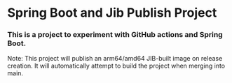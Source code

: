 # Spring Boot and Jib Publish Project

### This is a project to experiment with GitHub actions and Spring Boot.

<p>Note: This project will publish an arm64/amd64 JIB-built image on release creation. It will automatically attempt to build the project when merging into main.</p>
